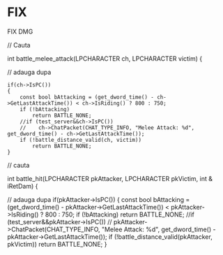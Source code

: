 # FIX
FIX DMG 


// Cauta

int battle_melee_attack(LPCHARACTER ch, LPCHARACTER victim)
{

// adauga dupa

    if(ch->IsPC())
    {
        const bool bAttacking = (get_dword_time() - ch->GetLastAttackTime()) < ch->IsRiding() ? 800 : 750;
        if (!bAttacking)
            return BATTLE_NONE;
        //if (test_server&&ch->IsPC())
        //    ch->ChatPacket(CHAT_TYPE_INFO, "Melee Attack: %d", get_dword_time() - ch->GetLastAttackTime());
        if (!battle_distance_valid(ch, victim))
            return BATTLE_NONE;
    }

// cauta

int battle_hit(LPCHARACTER pkAttacker, LPCHARACTER pkVictim, int & iRetDam)
{

// adauga dupa
    if(pkAttacker->IsPC())
    {
        const bool bAttacking = (get_dword_time() - pkAttacker->GetLastAttackTime()) < pkAttacker->IsRiding() ? 800 : 750;
        if (!bAttacking)
            return BATTLE_NONE;
        //if (test_server&&pkAttacker->IsPC())
        //    pkAttacker->ChatPacket(CHAT_TYPE_INFO, "Melee Attack: %d", get_dword_time() - pkAttacker->GetLastAttackTime());
        if (!battle_distance_valid(pkAttacker, pkVictim))
            return BATTLE_NONE;
    }
